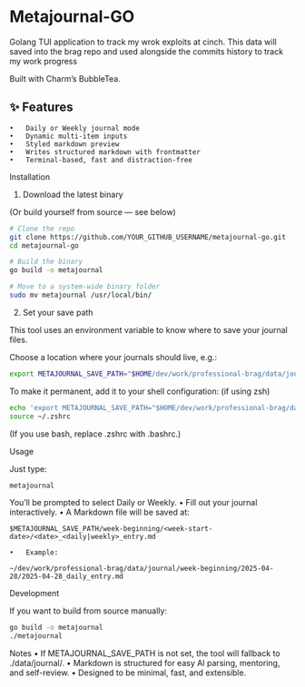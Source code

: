 # Metajournal-GO

Golang TUI application to track my wrok exploits at cinch.
This data will saved into the brag repo and used alongside the commits history to track my work progress

Built with Charm’s BubbleTea.

## ✨ Features

    •	Daily or Weekly journal mode
    •	Dynamic multi-item inputs
    •	Styled markdown preview
    •	Writes structured markdown with frontmatter
    •	Terminal-based, fast and distraction-free

Installation

1. Download the latest binary

(Or build yourself from source — see below)

```bash
# Clone the repo
git clone https://github.com/YOUR_GITHUB_USERNAME/metajournal-go.git
cd metajournal-go

# Build the binary
go build -o metajournal

# Move to a system-wide binary folder
sudo mv metajournal /usr/local/bin/
```

2. Set your save path

This tool uses an environment variable to know where to save your journal files.

Choose a location where your journals should live, e.g.:

```bash
export METAJOURNAL_SAVE_PATH="$HOME/dev/work/professional-brag/data/journal"
```

To make it permanent, add it to your shell configuration:
(if using zsh)

```bash
echo 'export METAJOURNAL_SAVE_PATH="$HOME/dev/work/professional-brag/data/journal"' >> ~/.zshrc
source ~/.zshrc
```

(If you use bash, replace .zshrc with .bashrc.)

Usage

Just type:

```bash
metajournal
```

You’ll be prompted to select Daily or Weekly.
• Fill out your journal interactively.
• A Markdown file will be saved at:

```
$METAJOURNAL_SAVE_PATH/week-beginning/<week-start-date>/<date>_<daily|weekly>_entry.md
```

    •	Example:

```
~/dev/work/professional-brag/data/journal/week-beginning/2025-04-28/2025-04-28_daily_entry.md
```

Development

If you want to build from source manually:

```bash
go build -o metajournal
./metajournal
```

Notes
• If METAJOURNAL_SAVE_PATH is not set, the tool will fallback to ./data/journal/.
• Markdown is structured for easy AI parsing, mentoring, and self-review.
• Designed to be minimal, fast, and extensible.
